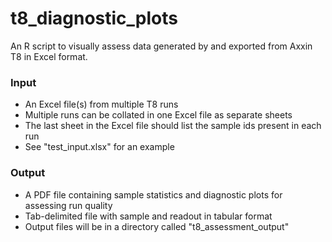 # t8_diagnostic_plots

An R script to visually assess data generated by and exported from Axxin T8 in Excel format.

### Input
  - An Excel file(s) from multiple T8 runs
  - Multiple runs can be collated in one Excel file as separate sheets
  - The last sheet in the Excel file should list the sample ids present in each run
  - See "test_input.xlsx" for an example

### Output
  - A PDF file containing sample statistics and diagnostic plots for assessing run quality
  - Tab-delimited file with sample and readout in tabular format
  - Output files will be in a directory called "t8_assessment_output"
